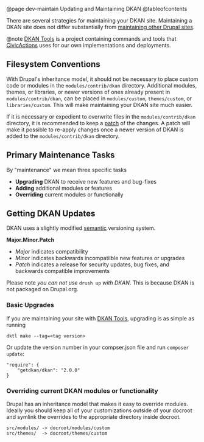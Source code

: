 @page dev-maintain Updating and Maintaining DKAN
@tableofcontents

There are several strategies for maintaining your DKAN site. Maintaining
a DKAN site does not differ substantially from [maintaining other Drupal
sites](https://www.drupal.org/docs/8/configuration-management).

@note
  <i class="fas fa-toolbox" style="color: #42b983"></i>
  [DKAN Tools](https://github.com/GetDKAN/dkan-tools) is a project
  containing commands and tools that [CivicActions](https://civicactions.com/dkan/)
  uses for our own implementations and deployments.


## Filesystem Conventions

With Drupal's inheritance model, it should not be
necessary to place custom code or modules in the ``modules/contrib/dkan``
directory. Additional modules, themes, or libraries, or newer versions
of ones already present in ``modules/contrib/dkan``, can be placed in
``modules/custom``, ``themes/custom``, or ``libraries/custom``. This will make maintaining your
DKAN site much easier.

If it is necessary or expedient to overwrite files in the
``modules/contrib/dkan`` directory, it is recommended to keep a
[patch](https://ariejan.net/2009/10/26/how-to-create-and-apply-a-patch-with-git/)
of the changes. A patch will make it possible to re-apply changes once a
newer version of DKAN is added to the ``modules/contrib/dkan`` directory.


## Primary Maintenance Tasks

By "maintenance" we mean three specific tasks

-  **Upgrading** DKAN to receive new features and bug-fixes
-  **Adding** additional modules or features
-  **Overriding** current modules or functionally

## Getting DKAN Updates

DKAN uses a slightly modified [semantic](https://www.drupal.org/docs/8/understanding-drupal-version-numbers) versioning system.

**Major.Minor.Patch**

- *Major* indicates compatibility
- *Minor* indicates backwards incompatilble new features or upgrades
- *Patch* indicates a release for security updates, bug fixes, and backwards compatible improvements

Please note *you can not use* ``drush up`` *with DKAN*. This is because
DKAN is not packaged on Drupal.org.

### Basic Upgrades

If you are maintaining your site with [DKAN Tools](https://github.com/getdkan/dkan-tools), upgrading is as simple as running

`dktl make --tag=<tag version>`

Or update the version number in your compser.json file and run `composer update`:

```
"require": {
    "getdkan/dkan": "2.0.0"
}
```

### Overriding current DKAN modules or functionality

Drupal has an inheritance model that makes it easy to override modules.
Ideally you should keep all of your customizations outside of your docroot and symlink
the overrides to the appropriate directory inside docroot.

```
src/modules/ -> docroot/modules/custom
src/themes/  -> docroot/themes/custom
```
